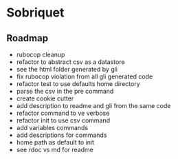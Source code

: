 # Sobriquet

## Roadmap

- rubocop cleanup
- refactor to abstract csv as a datastore 
- see the html folder generated by gli
- fix rubocop violation from all gli generated code
- refactor test to use defaults home directory
- parse the csv in the pre command
- create cookie cutter 
- add description to readme and gli from the same code
- refactor command to ve verbose
- refactor init to use csv command
- add variables commands
- add descriptions for commands
- home path as default to init
- see rdoc vs md for readme
